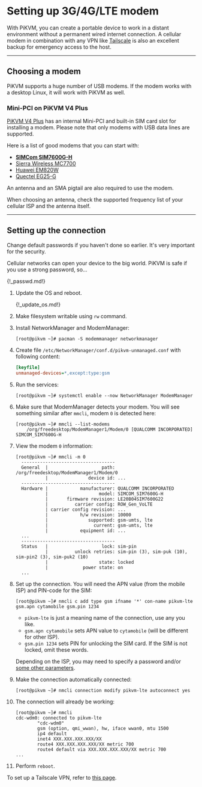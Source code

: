 # Setting up 3G/4G/LTE modem

With PiKVM, you can create a portable device to work in a distant environment without
a permanent wired internet connection. A cellular modem in combination with any VPN
like [Tailscale](tailscale.md) is also an excellent backup for emergency access to the host.


-----
## Choosing a modem

PiKVM supports a huge number of USB modems.
If the modem works with a desktop Linux, it will work with PiKVM as well.


### Mini-PCI on PiKVM V4 Plus

[PiKVM V4 Plus](v4.md) has an internal Mini-PCI and built-in SIM card slot for installing a modem.
Please note that only modems with USB data lines are supported.

Here is a list of good modems that you can start with:

* [**SIMCom SIM7600G-H**](https://techship.com/product/simcom-sim7600g-h-r2-mpcie/?variant=006)
* [Sierra Wireless MC7700](https://source.sierrawireless.com/devices/mc-series/mc7700/)
* [Huawei EM820W](https://techship.com/product/huawei-em820w/?variant=001)
* [Quectel EG25-G](https://www.quectel.com/product/lte-eg25-g-mpcie/)

An antenna and an SMA pigtail are also required to use the modem.

When choosing an antenna, check the supported frequency list of your cellular ISP and the antenna itself.


-----
## Setting up the connection

Change default passwords if you haven't done so earlier. It's very important for the security.

Cellular networks can open your device to the big world. PiKVM is safe if you use a strong password, so...

{!_passwd.md!}

1. Update the OS and reboot.

    {!_update_os.md!}

2. Make filesystem writable using `rw` command.

3. Install NetworkManager and ModemManager:

    ```console
    [root@pikvm ~]# pacman -S modemmanager networkmanager
    ```

4. Create file `/etc/NetworkManager/conf.d/pikvm-unmanaged.conf` with following content:

    ```ini
    [keyfile]
    unmanaged-devices=*,except:type:gsm
    ```

5. Run the services:

    ```console
    [root@pikvm ~]# systemctl enable --now NetworkManager ModemManager
    ```

6. Make sure that ModemManager detects your modem. You will see something similar after `mmcli`, modem `0` is detected here:

    ```console
    [root@pikvm ~]# mmcli --list-modems
        /org/freedesktop/ModemManager1/Modem/0 [QUALCOMM INCORPORATED] SIMCOM_SIM7600G-H
    ```

7. View the modem `0` information:

    ```console
    [root@pikvm ~]# mmcli -m 0
      -----------------------------------
      General  |                    path: /org/freedesktop/ModemManager1/Modem/0
               |               device id: ...
      -----------------------------------
      Hardware |            manufacturer: QUALCOMM INCORPORATED
               |                   model: SIMCOM_SIM7600G-H
               |       firmware revision: LE20B04SIM7600G22
               |          carrier config: ROW_Gen_VoLTE
               | carrier config revision: ...
               |            h/w revision: 10000
               |               supported: gsm-umts, lte
               |                 current: gsm-umts, lte
               |            equipment id: ...
      ...
      -----------------------------------
      Status   |                    lock: sim-pin
               |          unlock retries: sim-pin (3), sim-puk (10), sim-pin2 (3), sim-puk2 (10)
               |                   state: locked
               |             power state: on
      ...
    ```

8. Set up the connection. You will need the APN value (from the mobile ISP) and PIN-code for the SIM:

    ```console
    [root@pikvm ~]# nmcli c add type gsm ifname '*' con-name pikvm-lte gsm.apn cytamobile gsm.pin 1234
    ```

    * `pikvm-lte` is just a meaning name of the connection, use any you like.
    * `gsm.apn cytamobile` sets APN value to `cytamobile` (will be different for other ISP).
    * `gsm.pin 1234` sets PIN for unlocking the SIM card. If the SIM is not locked, omit these words.

    Depending on the ISP, you may need to specify a password and/or
    [some other parameters](https://networkmanager.pages.freedesktop.org/NetworkManager/NetworkManager/nm-settings-nmcli.html).

9. Make the connection automatically connected:

    ```console
    [root@pikvm ~]# nmcli connection modify pikvm-lte autoconnect yes
    ```

10. The connection will already be working:

    ```console
    [root@pikvm ~]# nmcli
    cdc-wdm0: connected to pikvm-lte
            "cdc-wdm0"
            gsm (option, qmi_wwan), hw, iface wwan0, mtu 1500
            ip4 default
            inet4 XXX.XXX.XXX.XXX/XX
            route4 XXX.XXX.XXX.XXX/XX metric 700
            route4 default via XXX.XXX.XXX.XXX/XX metric 700
    ...
    ```

11. Perform `reboot`.

To set up a Tailscale VPN, refer to [this page](tailscale.md).
